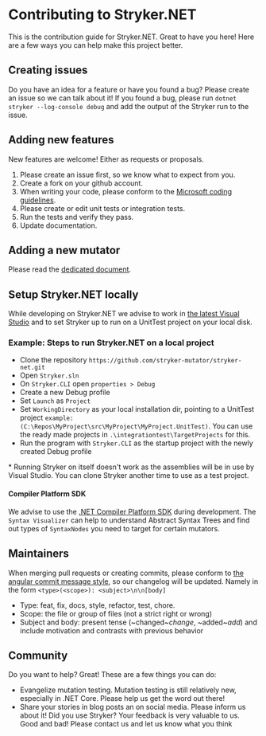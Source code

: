 # Contributing to Stryker.NET
This is the contribution guide for Stryker.NET. Great to have you here! Here are a few ways you can help make this project better.

## Creating issues
Do you have an idea for a feature or have you found a bug? Please create an issue so we can talk about it!
If you found a bug, please run ```dotnet stryker --log-console debug``` and add the output of the Stryker run to the issue.

## Adding new features
New features are welcome! Either as requests or proposals.

1.	Please create an issue first, so we know what to expect from you.
1.	Create a fork on your github account.
1.	When writing your code, please conform to the [Microsoft coding guidelines](https://docs.microsoft.com/en-us/dotnet/csharp/programming-guide/inside-a-program/coding-conventions).
1.	Please create or edit unit tests or integration tests.
1.	Run the tests and verify they pass.
1. Update documentation.

## Adding a new mutator
Please read the [dedicated document](adding_a_mutator.md).

## Setup Stryker.NET locally
While developing on Stryker.NET we advise to work in [the latest Visual Studio](https://www.visualstudio.com/downloads/) and to set Stryker up to run on a UnitTest project on your local disk.

### Example: Steps to run Stryker.NET on a local project
*	Clone the repository `https://github.com/stryker-mutator/stryker-net.git`
*	Open `Stryker.sln`
*	On `Stryker.CLI` open `properties > Debug`
*	Create a new Debug profile
*	Set `Launch` as `Project`
*	Set `WorkingDirectory` as your local installation dir, pointing to a UnitTest project `example: (C:\Repos\MyProject\src\MyProject\MyProject.UnitTest)`. You can use the ready made projects in `.\integrationtest\TargetProjects` for this.
*	Run the program with `Stryker.CLI` as the startup project with the newly created Debug profile

\* Running Stryker on itself doesn't work as the assemblies will be in use by Visual Studio. You can clone Stryker another time to use as a test project.

#### Compiler Platform SDK
We advise to use the [.NET Compiler Platform SDK](https://marketplace.visualstudio.com/items?itemName=VisualStudioProductTeam.NETCompilerPlatformSDK) during development. The `Syntax Visualizer` can help to understand Abstract Syntax Trees and find out types of `SyntaxNodes` you need to target for certain mutators.

## Maintainers
When merging pull requests or creating commits, please conform to [the angular commit message style](https://docs.google.com/document/d/1rk04jEuGfk9kYzfqCuOlPTSJw3hEDZJTBN5E5f1SALo), so our changelog will be updated.
   Namely in the form `<type>(<scope>): <subject>\n\n[body]`
   * Type: feat, fix, docs, style, refactor, test, chore.
   * Scope: the file or group of files (not a strict right or wrong)
   * Subject and body: present tense (~changed~*change*, ~added~*add*) and include motivation and contrasts with previous behavior

## Community
Do you want to help? Great! These are a few things you can do:

* Evangelize mutation testing. Mutation testing is still relatively new, especially in .NET Core. Please help us get the word out there!
* Share your stories in blog posts an on social media. Please inform us about it! Did you use Stryker? Your feedback is very valuable to us. Good and bad! Please contact us and let us know what you think
